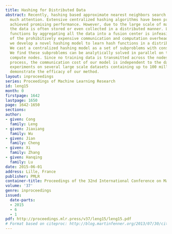 ```yaml
---
title: Hashing for Distributed Data
abstract: Recently, hashing based approximate nearest neighbors search has attracted
  much attention. Extensive centralized hashing algorithms have been proposed and
  achieved promising performance. However, due to the large scale of many applications,
  the data is often stored or even collected in a distributed manner. Learning hash
  functions by aggregating all the data into a fusion center is infeasible because
  of the prohibitively expensive communication and computation overhead. In this paper,
  we develop a novel hashing model to learn hash functions in a distributed setting.
  We cast a centralized hashing model as a set of subproblems with consensus constraints.
  We find these subproblems can be analytically solved in parallel on the distributed
  compute nodes. Since no training data is transmitted across the nodes in the learning
  process, the communication cost of our model is independent to the data size. Extensive
  experiments on several large scale datasets containing up to 100 million samples
  demonstrate the efficacy of our method.
layout: inproceedings
series: Proceedings of Machine Learning Research
id: leng15
month: 0
firstpage: 1642
lastpage: 1650
page: 1642-1650
sections: 
author:
- given: Cong
  family: Leng
- given: Jiaxiang
  family: Wu
- given: Jian
  family: Cheng
- given: Xi
  family: Zhang
- given: Hanqing
  family: Lu
date: 2015-06-01
address: Lille, France
publisher: PMLR
container-title: Proceedings of the 32nd International Conference on Machine Learning
volume: '37'
genre: inproceedings
issued:
  date-parts:
  - 2015
  - 6
  - 1
pdf: http://proceedings.mlr.press/v37/leng15/leng15.pdf
# Format based on citeproc: http://blog.martinfenner.org/2013/07/30/citeproc-yaml-for-bibliographies/
---
```

